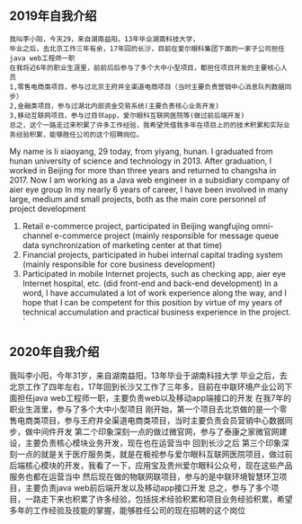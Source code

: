 ## 2019年自我介绍 ##
```
我叫李小阳，今天29，来自湖南益阳，13年毕业湖南科技大学，
毕业之后，去北京工作三年有余，17年回的长沙，目前在爱尔眼科集团下面的一家子公司担任java web工程师一职
在我将近6年的职业生涯里，前前后后参与了多个大中小型项目，都担任项目开发的主要核心人员
1,零售电商类项目，参与过北京王府井全渠道电商项目（当时主要负责营销中心消息队列数据同步）
2,金融类项目，参与过湖北内部资金交易系统(主要负责核心业务开发)
3,移动互联网项目，参与过目邻app，爱尔眼科互联网医院等(做过前后端开发)
总之，这个一路走过来积累了许多工作经验，我希望凭借我多年在项目上的的技术积累和实际业务经验积累，能够胜任公司的这个招聘岗位。
```

My name is li xiaoyang, 29 today, from yiyang, hunan. I graduated from hunan university of science and technology in 2013.
After graduation, I worked in Beijing for more than three years and returned to changsha in 2017. Now I am working as a Java web engineer in a subsidiary company of aier eye group
In my nearly 6 years of career, I have been involved in many large, medium and small projects, both as the main core personnel of project development
1. Retail e-commerce project, participated in Beijing wangfujing omni-channel e-commerce project (mainly responsible for message queue data synchronization of marketing center at that time)
2. Financial projects, participated in hubei internal capital trading system (mainly responsible for core business development)
3. Participated in mobile Internet projects, such as checking app, aier eye Internet hospital, etc. (did front-end and back-end development)
In a word, I have accumulated a lot of work experience along the way, and I hope that I can be competent for this position by virtue of my years of technical accumulation and practical business experience in the project.
` ` `
## 2020年自我介绍 ##
我叫李小阳，今年31岁，来自湖南益阳，13年毕业于湖南科技大学
毕业之后，去北京工作了四年左右，17年回到长沙又工作了三年多，目前在中联环境产业公司下面担任java web工程师一职，主要负责web以及移动app端接口的开发
在我7年的职业生涯里，参与了多个大中小型项目
刚开始，第一个项目去北京做的是一个零售电商类项目，参与王府井全渠道电商类项目，当时主要负责会员营销中心数据同步，做中间件开发
第二个印象深刻一点的做过微官网，参与了泰康之家微官网建设，主要负责核心模块业务开发，现在也在运营当中
回到长沙之后
第三个印象深刻一点的就是关于医疗服务类，就是在极视参与爱尔眼科互联网医院项目，做过前后端核心模块的开发，我看了一下，应用宝及贵州爱尔眼科公众号，现在这些产品服务也都在运营当中
然后现在做的物联网联项目，参与的是中联环境智慧环卫项目，主要负责java web前后端开发以及移动app接口开发
总之，参与了多个项目，一路走下来也积累了许多经验，包括技术经验积累和项目业务经验积累，希望多年的工作经验及技能的掌握，能够胜任公司的现在招聘的这个岗位
